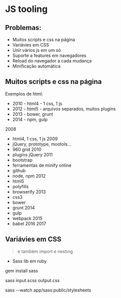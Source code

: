 # JS tooling

## Problemas:

- Muitos scripts e css na página
- Variávies em CSS
- Unir vários js em um só
- Suporte a features em navegadores
- Reload do navegador a cada mudança
- Minificação automática


## Muitos scripts e css na página

Exemplos de html:

- 2010 - html4 - 1 css, 1 js
- 2012 - html5 - arquivos separados, muitos plugins
- 2013 - bower, grunt
- 2014 - npm, gulp


2008
- html4, 1 css, 1 js
2009
- jQuery, prototype, mootols...
- 960 grid
2010
- plugins jQuery
2011
- bootstrap
- ferramentas de minify online
- github
- node, npm
2012
- html5
- polyfills
- browserify
2013
- css3
- bower
- grunt
2014
- gulp
- webpack
2015
- babel
2016
2017



## Variávies em CSS
> e também import e nesting

- Sass
lib em ruby

gem install sass

sass input.scss output.css

sass --watch app/sass:public/stylesheets
